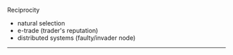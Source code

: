 

Reciprocity
- natural selection
- e-trade (trader's reputation)
- distributed systems (faulty/invader node)

---

